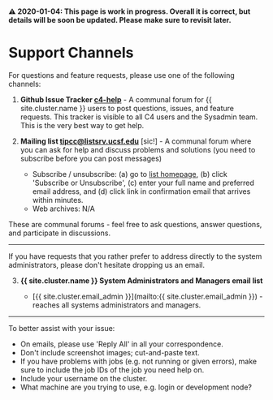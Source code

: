 <div class="alert alert-warning" role="alert" style="margin-top: 3ex">
<strong><span>⚠️</span> 2020-01-04: This page is work in progress.  Overall it is correct, but details will be soon be updated.  Please make sure to revisit later.</strong>
</div>


# Support Channels

For questions and feature requests, please use one of the following channels:

1. **Github Issue Tracker [c4-help](https://github.com/UCSF-CBI/c4-help/issues)** - A communal forum for {{ site.cluster.name }} users to post questions, issues, and feature requests. This tracker is visible to all C4 users and the Sysadmin team. This is the very best way to get help.

2. **Mailing list [tipcc@listsrv.ucsf.edu](https://listsrv.ucsf.edu/cgi-bin/wa?A0=tipcc)** [sic!] - A communal forum where you can ask for help and discuss problems and solutions (you need to subscribe before you can post messages)

   - Subscribe / unsubscribe: (a) go to [list homepage](https://listsrv.ucsf.edu/cgi-bin/wa?A0=tipcc), (b) click 'Subscribe or Unsubscribe', (c) enter your full name and preferred email address, and (d) click link in confirmation email that arrives within minutes.
   - Web archives: N/A <!-- [list homepage](https://listsrv.ucsf.edu/cgi-bin/wa?A0=tipcc) (only visible to subscribed list members). -->

<!--  - Join: (a) go to [signup page](https://join.slack.com/t/ucsf-wynton/signup), and (b) enter your UCSF(\*) email address. (\*) If you don't have an email address that ends with ucsf.edu, or it for other reasons does not work, [let us know]({{ '/about/contact.html' | relative_url }}) and we will send you an invite to your preferred email address. -->

These are communal forums - feel free to ask questions, answer questions, and participate in discussions.

---

If you have requests that you rather prefer to address directly to the system administrators, please don't hesitate dropping us an email.

3. **{{ site.cluster.name }} System Administrators and Managers email list**

    - [{{ site.cluster.email_admin }}](mailto:{{ site.cluster.email_admin }}) - reaches all systems administrators and managers.

---

To better assist with your issue:

  * On emails, please use 'Reply All' in all your correspondence.
  * Don't include screenshot images; cut-and-paste text.
  * If you have problems with jobs (e.g. not running or given errors), make sure to include the job IDs of the job you need help on.
  * Include your username on the cluster.
  * What machine are you trying to use, e.g. login or development node?
